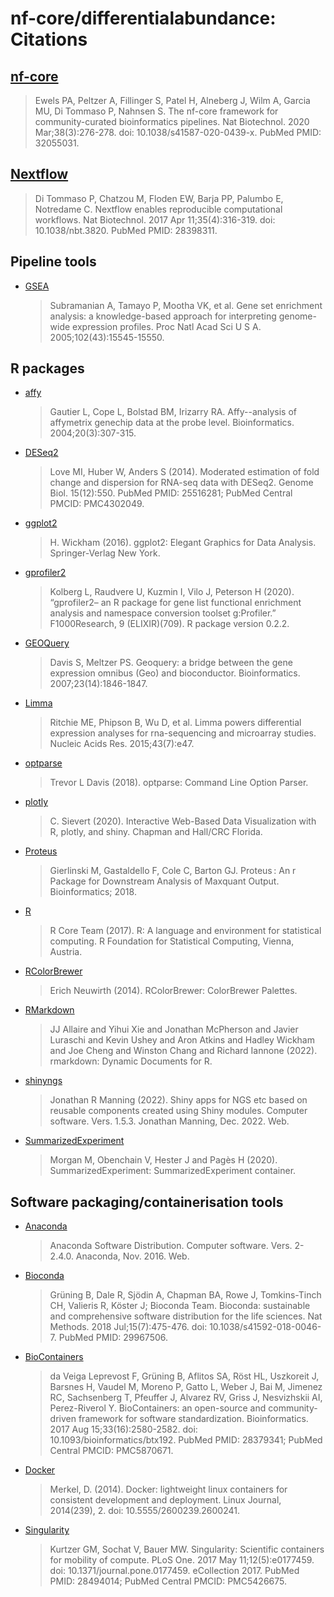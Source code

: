 # nf-core/differentialabundance: Citations

## [nf-core](https://pubmed.ncbi.nlm.nih.gov/32055031/)

> Ewels PA, Peltzer A, Fillinger S, Patel H, Alneberg J, Wilm A, Garcia MU, Di Tommaso P, Nahnsen S. The nf-core framework for community-curated bioinformatics pipelines. Nat Biotechnol. 2020 Mar;38(3):276-278. doi: 10.1038/s41587-020-0439-x. PubMed PMID: 32055031.

## [Nextflow](https://pubmed.ncbi.nlm.nih.gov/28398311/)

> Di Tommaso P, Chatzou M, Floden EW, Barja PP, Palumbo E, Notredame C. Nextflow enables reproducible computational workflows. Nat Biotechnol. 2017 Apr 11;35(4):316-319. doi: 10.1038/nbt.3820. PubMed PMID: 28398311.

## Pipeline tools

- [GSEA](https://www.gsea-msigdb.org/gsea/index.jsp)

  > Subramanian A, Tamayo P, Mootha VK, et al. Gene set enrichment analysis: a knowledge-based approach for interpreting genome-wide expression profiles. Proc Natl Acad Sci U S A. 2005;102(43):15545-15550.

## R packages

- [affy](https://pubmed.ncbi.nlm.nih.gov/14960456/)

  > Gautier L, Cope L, Bolstad BM, Irizarry RA. Affy--analysis of affymetrix genechip data at the probe level. Bioinformatics. 2004;20(3):307-315.

- [DESeq2](https://pubmed.ncbi.nlm.nih.gov/25516281/)

  > Love MI, Huber W, Anders S (2014). Moderated estimation of fold change and dispersion for RNA-seq data with DESeq2. Genome Biol. 15(12):550. PubMed PMID: 25516281; PubMed Central PMCID: PMC4302049.

- [ggplot2](https://cran.r-project.org/web/packages/ggplot2/index.html)

  > H. Wickham (2016). ggplot2: Elegant Graphics for Data Analysis. Springer-Verlag New York.

- [gprofiler2](https://cran.r-project.org/web/packages/gprofiler2/index.html)

  > Kolberg L, Raudvere U, Kuzmin I, Vilo J, Peterson H (2020). “gprofiler2– an R package for gene list functional enrichment analysis and namespace conversion toolset g:Profiler.” F1000Research, 9 (ELIXIR)(709). R package version 0.2.2. 

- [GEOQuery](https://pubmed.ncbi.nlm.nih.gov/17496320/)

  > Davis S, Meltzer PS. Geoquery: a bridge between the gene expression omnibus (Geo) and bioconductor. Bioinformatics. 2007;23(14):1846-1847.

- [Limma](https://pubmed.ncbi.nlm.nih.gov/25605792/)

  > Ritchie ME, Phipson B, Wu D, et al. Limma powers differential expression analyses for rna-sequencing and microarray studies. Nucleic Acids Res. 2015;43(7):e47.

- [optparse](https://CRAN.R-project.org/package=optparse)

  > Trevor L Davis (2018). optparse: Command Line Option Parser.

- [plotly](https://plotly.com/r/)

  > C. Sievert (2020). Interactive Web-Based Data Visualization with R, plotly, and shiny. Chapman and Hall/CRC Florida.

- [Proteus](https://doi.org/10.1101/416511)

  > Gierlinski M, Gastaldello F, Cole C, Barton GJ. Proteus : An r Package for Downstream Analysis of Maxquant Output. Bioinformatics; 2018.

- [R](https://www.R-project.org/)

  > R Core Team (2017). R: A language and environment for statistical computing. R Foundation for Statistical Computing, Vienna, Austria.

- [RColorBrewer](https://CRAN.R-project.org/package=RColorBrewer)

  > Erich Neuwirth (2014). RColorBrewer: ColorBrewer Palettes.

- [RMarkdown](https://rmarkdown.rstudio.com)

  > JJ Allaire and Yihui Xie and Jonathan McPherson and Javier Luraschi and Kevin Ushey and Aron Atkins and Hadley Wickham and Joe Cheng and Winston Chang and Richard Iannone (2022). rmarkdown: Dynamic Documents for R.

- [shinyngs](https://github.com/pinin4fjords/shinyngs)

  > Jonathan R Manning (2022). Shiny apps for NGS etc based on reusable components created using Shiny modules. Computer software. Vers. 1.5.3. Jonathan Manning, Dec. 2022. Web.

- [SummarizedExperiment](https://bioconductor.org/packages/release/bioc/html/SummarizedExperiment.html)

  > Morgan M, Obenchain V, Hester J and Pagès H (2020). SummarizedExperiment: SummarizedExperiment container.

## Software packaging/containerisation tools

- [Anaconda](https://anaconda.com)

  > Anaconda Software Distribution. Computer software. Vers. 2-2.4.0. Anaconda, Nov. 2016. Web.

- [Bioconda](https://pubmed.ncbi.nlm.nih.gov/29967506/)

  > Grüning B, Dale R, Sjödin A, Chapman BA, Rowe J, Tomkins-Tinch CH, Valieris R, Köster J; Bioconda Team. Bioconda: sustainable and comprehensive software distribution for the life sciences. Nat Methods. 2018 Jul;15(7):475-476. doi: 10.1038/s41592-018-0046-7. PubMed PMID: 29967506.

- [BioContainers](https://pubmed.ncbi.nlm.nih.gov/28379341/)

  > da Veiga Leprevost F, Grüning B, Aflitos SA, Röst HL, Uszkoreit J, Barsnes H, Vaudel M, Moreno P, Gatto L, Weber J, Bai M, Jimenez RC, Sachsenberg T, Pfeuffer J, Alvarez RV, Griss J, Nesvizhskii AI, Perez-Riverol Y. BioContainers: an open-source and community-driven framework for software standardization. Bioinformatics. 2017 Aug 15;33(16):2580-2582. doi: 10.1093/bioinformatics/btx192. PubMed PMID: 28379341; PubMed Central PMCID: PMC5870671.

- [Docker](https://dl.acm.org/doi/10.5555/2600239.2600241)

  > Merkel, D. (2014). Docker: lightweight linux containers for consistent development and deployment. Linux Journal, 2014(239), 2. doi: 10.5555/2600239.2600241.

- [Singularity](https://pubmed.ncbi.nlm.nih.gov/28494014/)

  > Kurtzer GM, Sochat V, Bauer MW. Singularity: Scientific containers for mobility of compute. PLoS One. 2017 May 11;12(5):e0177459. doi: 10.1371/journal.pone.0177459. eCollection 2017. PubMed PMID: 28494014; PubMed Central PMCID: PMC5426675.
